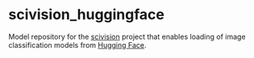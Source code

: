 # scivision_huggingface

Model repository for the [scivision](https://scivision.readthedocs.io/) project that enables loading of image classification models from [Hugging Face](https://huggingface.co/models?pipeline_tag=image-classification&sort=downloads).
